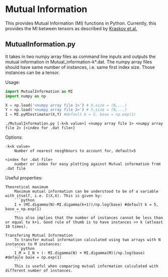 Mutual Information
==================
This provides Mutual Information (MI) functions in Python. Currently, this provides the MI between tensors as described by [Kraskov et.al.](https://arxiv.org/pdf/cond-mat/0305641.pdf)


MutualInformation.py
---------------------

It takes in two numpy array files as command line inputs and outputs the mutual information in Mutual_information-k*.dat. The numpy array files should have same number of instances, i.e. same first index size. Those instances can be a tensor.

Usage: 

```python
import MutualInformation as MI
import numpy as np

X = np.load('<numpy array file 1>') # X.size = (N,...)
Y = np.load('<numpy array file 2>') # Y.size = (N,...)
I = MI.pyMIestimator(X,Y) #default k = 5, base = np.exp(1)
```

```
./MutualInformation.py [-k<k value>] <numpy array file 1> <numpy array file 2> [<index for .dat file>]
```

Options:

    -k<k value>
        Number of nearest neighbours to account for, default=5
        
    <index for .dat file>
        number or index for easy plotting against Mutual information from .dat file

Useful properties:

    Theoretical maximum
        Maximum mutual information can be understood to be of a variable with itself, i.e. I(X,X). This is given by:
        ```python
        I = (MI.digamma(N)-MI.digamma(k+1))/np.log(base) #default k = 5, base = np.exp(1)
        ```
        This also implies that the number of instances cannot be less than or equal to k+1. Good rule of thumb is to have instances >> k (atleast 10 times).

    Transfering Mutual Information
        To transfer mutual information calculated using two arrays with N instances to M instances:
        ```python
        I_M = I_N + (- MI.digamma(N) + MI.digamma(M))/np.log(base) #defaule base = np.exp(1)
        ```
        This is useful when comparing mutual information calculated with different number of instances.
